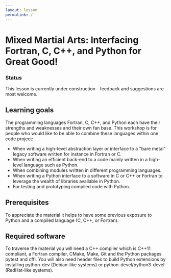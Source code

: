 ```yaml
---
layout: lesson
permalink: /
---
```


# Mixed Martial Arts: Interfacing Fortran, C, C++, and Python for Great Good!

<div class="panel panel-danger">
  <div class="panel-heading">
    <h3 class="panel-title">Status</h3>
  </div>
  <div class="panel-body">
    This lesson is currently under construction - feedback and suggestions are most
    welcome.
  </div>
</div>


## Learning goals

The programming languages Fortran, C, C++, and Python each have their strengths
and weaknesses and their own fan base. This workshop is for people who would
like to be able to combine these languages within one code project:

- When writing a high-level abstraction layer or interface to a "bare metal"
  legacy software written for instance in Fortran or C.
- When writing an efficient back-end to a code mainly written in a high-level
  language such as Python.
- When combining modules written in different programming languages.
- When writing a Python interface to a software in C or C++ or Fortran to
  leverage the wealth of libraries available in Python.
- For testing and prototyping compiled code with Python.


## Prerequisites

To appreciate the material it helps to have some previous exposure to Python
and a compiled language (C, C++, or Fortran).


## Required software

To traverse the material you will need a C++ compiler which is C++11 compliant,
a Fortran compiler, CMake, Make, Git and the Python packages pytest and cffi.
You will also need header files to build Python extensions by installing
python-dev (Debian-like systems) or python-devel/python3-devel (RedHat-like
systems).
